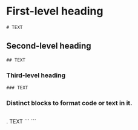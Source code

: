 # First-level heading
```
# TEXT
```

## Second-level heading
```
## TEXT
```

### Third-level heading
```
### TEXT
```

###  Distinct blocks to format code or text in it.
```
  ```
.  TEXT
  ´´´
´´´ 
